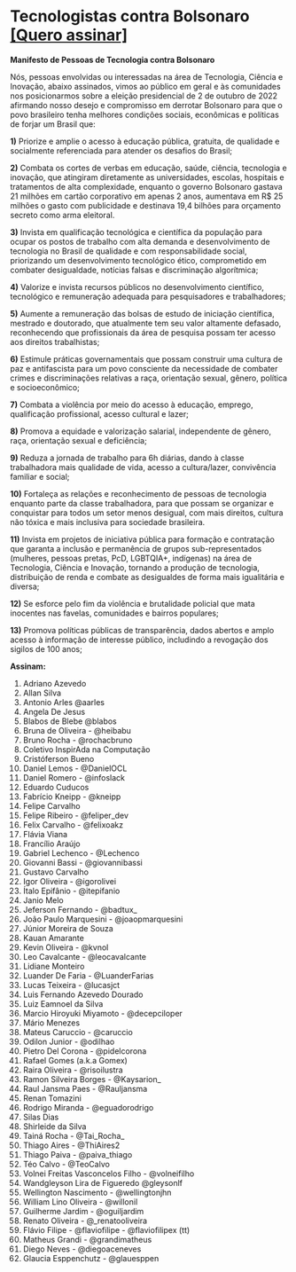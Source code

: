 # Tecnologistas contra Bolsonaro      [[Quero assinar]](https://github.com/inspiradanacomputacao/tecnologistas-contra-bolsonaro/wiki)
**Manifesto de Pessoas de Tecnologia contra Bolsonaro**

Nós, pessoas envolvidas ou interessadas na área de Tecnologia, Ciência e Inovação, abaixo assinados, vimos ao público em geral e às comunidades nos posicionarmos sobre a eleição presidencial de 2 de outubro de 2022 afirmando nosso desejo e compromisso em derrotar Bolsonaro para que o povo brasileiro tenha melhores condições sociais, econômicas e políticas de forjar um Brasil que:

**1)** Priorize e amplie o acesso à educação pública, gratuita, de qualidade e socialmente referenciada para atender os desafios do Brasil;

**2)** Combata os cortes de verbas em educação, saúde, ciência, tecnologia e inovação, que atingiram diretamente as universidades, escolas, hospitais e tratamentos de alta complexidade, enquanto o governo Bolsonaro gastava 21 milhões em cartão corporativo em apenas 2 anos, aumentava em R$ 25 milhões o gasto com publicidade e destinava 19,4 bilhões para orçamento secreto como arma eleitoral.

**3)** Invista em qualificação tecnológica e científica da população para ocupar os postos de trabalho com alta demanda e desenvolvimento de tecnologia no Brasil de qualidade e com responsabilidade social, priorizando um desenvolvimento tecnológico ético, comprometido em combater desigualdade, notícias falsas e discriminação algorítmica;

**4)** Valorize e invista recursos públicos no desenvolvimento científico, tecnológico e remuneração adequada para pesquisadores e trabalhadores;

**5)** Aumente a remuneração das bolsas de estudo de iniciação científica, mestrado e doutorado, que atualmente tem seu valor altamente defasado, reconhecendo que profissionais da área de pesquisa possam ter acesso aos direitos trabalhistas;

**6)** Estimule práticas governamentais que possam construir uma cultura de paz e antifascista para um povo consciente da necessidade de combater crimes e discriminações relativas a raça, orientação sexual, gênero, política e socioeconômico;

**7)** Combata a violência por meio do acesso à educação, emprego, qualificação profissional, acesso cultural e lazer;

**8)** Promova a equidade e valorização salarial, independente de gênero, raça, orientação sexual e deficiência;

**9)** Reduza a jornada de trabalho para 6h diárias, dando à classe trabalhadora mais qualidade de vida, acesso a cultura/lazer, convivência familiar e social;

**10)** Fortaleça as relações e reconhecimento de pessoas de tecnologia enquanto parte da classe trabalhadora, para que possam se organizar e conquistar para todos um setor menos desigual, com mais direitos, cultura não tóxica e mais inclusiva para sociedade brasileira.

**11)** Invista em projetos de iniciativa pública para formação e contratação que garanta a inclusão e permanência de grupos sub-representados (mulheres, pessoas pretas, PcD, LGBTQIA+, indígenas) na área de Tecnologia, Ciência e Inovação, tornando a produção de tecnologia, distribuição de renda e combate as desigualdes de forma mais igualitária e diversa;

**12)** Se esforce pelo fim da violência e brutalidade policial que mata inocentes nas favelas, comunidades e bairros populares;

**13)** Promova políticas públicas de transparência, dados abertos e amplo acesso à informação de interesse público, includindo a revogação dos sigilos de 100 anos;

**Assinam:**


1. Adriano Azevedo
1. Allan Silva
1. Antonio Arles @aarles
1. Angela De Jesus
1. Blabos de Blebe @blabos
1. Bruna de Oliveira - @heibabu
1. Bruno Rocha - @rochacbruno
1. Coletivo InspirAda na Computação
1. Cristóferson Bueno
1. Daniel Lemos - @DanielOCL 
1. Daniel Romero - @infoslack
1. Eduardo Cuducos
1. Fabrício Kneipp - @kneipp
1. Felipe Carvalho
1. Felipe Ribeiro - @feliper_dev
1. Felix Carvalho - @felixoakz
1. Flávia Viana
1. Francílio Araújo
1. Gabriel Lechenco - @Lechenco
1. Giovanni Bassi - @giovannibassi
1. Gustavo Carvalho
1. Igor Oliveira - @igorolivei
1. Ítalo Epifânio - @itepifanio
1. Janio Melo
1. Jeferson Fernando - @badtux_
1. João Paulo Marquesini - @joaopmarquesini
1. Júnior Moreira de Souza
1. Kauan Amarante
1. Kevin Oliveira - @kvnol
1. Leo Cavalcante - @leocavalcante
1. Lidiane Monteiro
1. Luander De Faria - @LuanderFarias
1. Lucas Teixeira - @lucasjct
1. Luis Fernando Azevedo Dourado 
1. Luiz Eamnoel da Silva
1. Marcio Hiroyuki Miyamoto  - @decepciloper
1. Mário Menezes
1. Mateus Caruccio - @caruccio
1. Odilon Junior - @odilhao
1. Pietro Del Corona - @pidelcorona
1. Rafael Gomes (a.k.a Gomex)
1. Raira Oliveira - @risoilustra
1. Ramon Silveira Borges - @Kaysarion_
1. Raul Jansma Paes - @Rauljansma
1. Renan Tomazini
1. Rodrigo Miranda - @eguadorodrigo
1. Silas Dias 
1. Shirleide da Silva
1. Tainá Rocha - @Tai_Rocha_
1. Thiago Aires - @ThiAires2
1. Thiago Paiva - @paiva_thiago
1. Téo Calvo  - @TeoCalvo
1. Volnei Freitas Vasconcelos Filho - @volneifilho
1. Wandgleyson Lira de Figueredo @gleysonlf
1. Wellington Nascimento - @wellingtonjhn
1. William Lino Oliveira - @willonil
1. Guilherme Jardim - @oguiljardim
1. Renato Oliveira - @_renatooliveira
1. Flávio Filipe - @flaviofilipe - @flaviofilipex (tt)
1. Matheus Grandi - @grandimatheus
1. Diego Neves - @diegoaceneves
1. Glaucia Esppenchutz - @glauesppen
